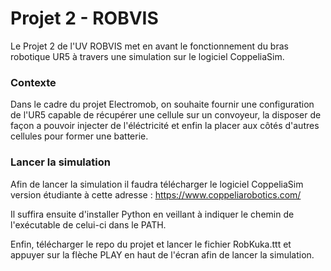 # Projet 2 - ROBVIS

Le Projet 2 de l'UV ROBVIS met en avant le fonctionnement du bras robotique UR5 à travers une simulation sur le logiciel CoppeliaSim.

### Contexte

Dans le cadre du projet Electromob, on souhaite fournir une configuration de l'UR5 capable de récupérer une cellule sur un convoyeur, la disposer de façon a pouvoir injecter de l'éléctricité et enfin la placer aux côtés d'autres cellules pour former une batterie.

### Lancer la simulation

Afin de lancer la simulation il faudra télécharger le logiciel CoppeliaSim version étudiante à cette adresse : https://www.coppeliarobotics.com/

Il suffira ensuite d'installer Python en veillant à indiquer le chemin de l'exécutable de celui-ci dans le PATH.

Enfin, télécharger le repo du projet et lancer le fichier RobKuka.ttt et appuyer sur la flèche PLAY en haut de l'écran afin de lancer la simulation.
